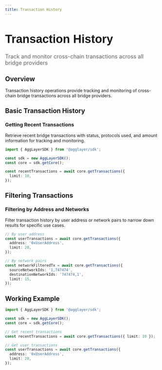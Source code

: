 ```yaml
---
title: Transaction History
---
```


<!-- Page Header Component -->
<h1 style="text-align: left; font-size: 38px; font-weight: 700; font-family: 'Inter Tight', sans-serif;">
  Transaction History
</h1>

<div style="text-align: left; margin: 0.5rem 0;">
  <p style="font-size: 18px; color: #666; max-width: 600px; margin: 0;">
    Track and monitor cross-chain transactions across all bridge providers
  </p>
</div>

## Overview

Transaction history operations provide tracking and monitoring of cross-chain bridge transactions across all bridge providers.

## Basic Transaction History

### Getting Recent Transactions

Retrieve recent bridge transactions with status, protocols used, and amount information for tracking and monitoring.

```typescript
import { AggLayerSDK } from '@agglayer/sdk';

const sdk = new AggLayerSDK();
const core = sdk.getCore();

const recentTransactions = await core.getTransactions({
  limit: 10,
});
```

## Filtering Transactions

### Filtering by Address and Networks

Filter transaction history by user address or network pairs to narrow down results for specific use cases.

```typescript
// By user address
const userTransactions = await core.getTransactions({
  address: '0xUserAddress',
  limit: 20,
});

// By network pairs
const networkFilteredTx = await core.getTransactions({
  sourceNetworkIds: '1,747474',
  destinationNetworkIds: '747474,1',
  limit: 15,
});
```

## Working Example

```typescript
import { AggLayerSDK } from '@agglayer/sdk';

const sdk = new AggLayerSDK();
const core = sdk.getCore();

// Get recent transactions
const recentTransactions = await core.getTransactions({ limit: 10 });

// Get user transactions
const userTransactions = await core.getTransactions({
  address: '0xUserAddress',
  limit: 20,
});
```
